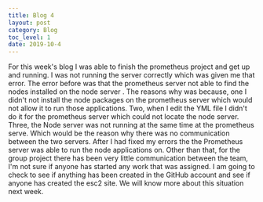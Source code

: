 ```yaml
---
title: Blog 4
layout: post
category: Blog
toc_level: 1
date: 2019-10-4
---
```

For this week's blog I was able to finish the prometheus project and get up and running. I was not  running the server correctly which was given me that error. The error before was that the prometheus server  not able to find the nodes installed on the node server . The reasons why was  because, one I didn't not install the node packages on the prometheus server  which would not allow it to run those applications. Two, when I  edit the YML file I didn't do it for the prometheus server which could not locate the node server. Three,  the Node server was not running at the same time at the prometheus serve. Which would be the reason why there was no communication between the two servers. After I had fixed my errors  the the Prometheus server was able to run the node applications on. Other than that, for the group project there has been very little communication between the team, I'm not sure if anyone has started  any work that was assigned. I am going to check to see if anything has been created  in the GitHub account and see if anyone has created the esc2 site.  We will know more about this situation next week.
